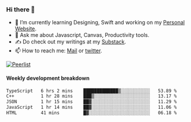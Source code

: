 ### Hi there 👋

- 🌱 I’m currently learning Designing, Swift and working on my [Personal Website](https://kvaishak.com/).
- 💬 Ask me about Javascript, Canvas,  Productivity tools. 
- :writing_hand: Do check out my writings at my [Substack](https://kvaishak.substack.com/).
- 📫 How to reach me: [Mail](mailto:vaishak.kaippanchery@gmail.com) or [twitter](https://twitter.com/kvaishack).

[![Peerlist](https://github-readme-badge.peerlist.io/api/vaishak)](https://peerlist.io/vaishak)

#### Weekly development breakdown

<!--START_SECTION:waka-->

```txt
TypeScript   6 hrs 2 mins    █████████████▒░░░░░░░░░░░   53.89 %
C++          1 hr 28 mins    ███▒░░░░░░░░░░░░░░░░░░░░░   13.17 %
JSON         1 hr 15 mins    ██▓░░░░░░░░░░░░░░░░░░░░░░   11.29 %
JavaScript   1 hr 14 mins    ██▓░░░░░░░░░░░░░░░░░░░░░░   11.06 %
HTML         41 mins         █▓░░░░░░░░░░░░░░░░░░░░░░░   06.18 %
```

<!--END_SECTION:waka-->
